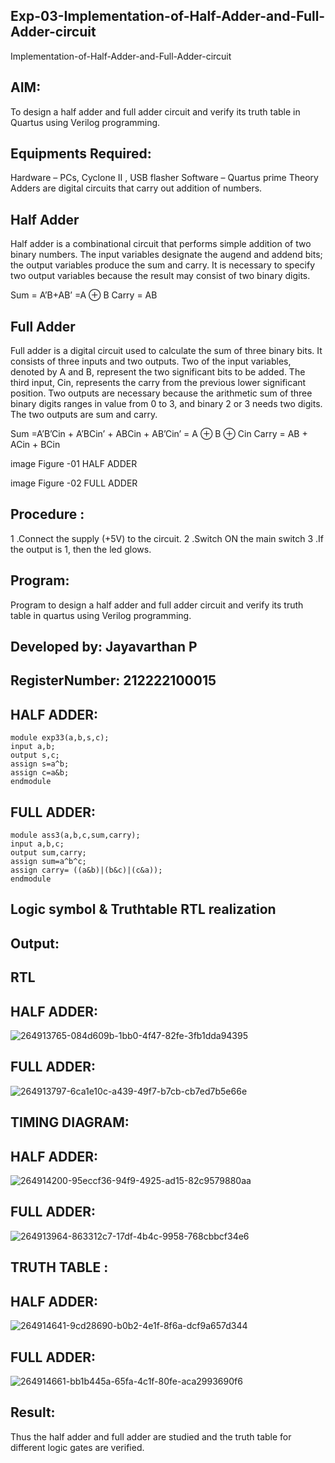 ## Exp-03-Implementation-of-Half-Adder-and-Full-Adder-circuit
Implementation-of-Half-Adder-and-Full-Adder-circuit
## AIM:

To design a half adder and full adder circuit and verify its truth table in Quartus using Verilog programming.
## Equipments Required:

Hardware – PCs, Cyclone II , USB flasher Software – Quartus prime Theory Adders are digital circuits that carry out addition of numbers.
## Half Adder

Half adder is a combinational circuit that performs simple addition of two binary numbers. The input variables designate the augend and addend bits; the output variables produce the sum and carry. It is necessary to specify two output variables because the result may consist of two binary digits.

Sum = A’B+AB’ =A ⊕ B Carry = AB
## Full Adder

Full adder is a digital circuit used to calculate the sum of three binary bits. It consists of three inputs and two outputs. Two of the input variables, denoted by A and B, represent the two significant bits to be added. The third input, Cin, represents the carry from the previous lower significant position. Two outputs are necessary because the arithmetic sum of three binary digits ranges in value from 0 to 3, and binary 2 or 3 needs two digits. The two outputs are sum and carry.

Sum =A’B’Cin + A’BCin’ + ABCin + AB’Cin’ = A ⊕ B ⊕ Cin Carry = AB + ACin + BCin

image
Figure -01 HALF ADDER

image
Figure -02 FULL ADDER
## Procedure :

1 .Connect the supply (+5V) to the circuit. 2 .Switch ON the main switch 3 .If the output is 1, then the led glows.

## Program: 

Program to design a half adder and full adder circuit and verify its truth table in quartus using Verilog programming.
## Developed by: Jayavarthan P
## RegisterNumber:  212222100015


## HALF ADDER:
```
module exp33(a,b,s,c);
input a,b;
output s,c;
assign s=a^b;
assign c=a&b;
endmodule
```

## FULL ADDER:
```
module ass3(a,b,c,sum,carry);
input a,b,c;
output sum,carry;
assign sum=a^b^c;
assign carry= ((a&b)|(b&c)|(c&a));
endmodule
```

## Logic symbol & Truthtable RTL realization
## Output:
## RTL
## HALF ADDER:
![264913765-084d609b-1bb0-4f47-82fe-3fb1dda94395](https://github.com/JAYAVARTHAN-P/Exp-02-Implementation-of-Half-Adder-and-Full-Adder-circuit/assets/121369281/e53f620f-d232-4eb2-b052-3abe24bc9eff)


## FULL ADDER:

![264913797-6ca1e10c-a439-49f7-b7cb-cb7ed7b5e66e](https://github.com/JAYAVARTHAN-P/Exp-02-Implementation-of-Half-Adder-and-Full-Adder-circuit/assets/121369281/ce17df75-ed7e-441e-845d-7eb8f779b1ad)

## TIMING DIAGRAM:
## HALF ADDER:
![264914200-95eccf36-94f9-4925-ad15-82c9579880aa](https://github.com/JAYAVARTHAN-P/Exp-02-Implementation-of-Half-Adder-and-Full-Adder-circuit/assets/121369281/d2c3d18b-71ac-43b5-8e08-51630085c329)


## FULL ADDER:
![264913964-863312c7-17df-4b4c-9958-768cbbcf34e6](https://github.com/JAYAVARTHAN-P/Exp-02-Implementation-of-Half-Adder-and-Full-Adder-circuit/assets/121369281/8371489e-234c-4583-968c-0f4dd6a786ba)


## TRUTH TABLE :
## HALF ADDER:
![264914641-9cd28690-b0b2-4e1f-8f6a-dcf9a657d344](https://github.com/JAYAVARTHAN-P/Exp-02-Implementation-of-Half-Adder-and-Full-Adder-circuit/assets/121369281/59d964ae-9352-4f28-b466-c0e36a396ccc)



## FULL ADDER:
![264914661-bb1b445a-65fa-4c1f-80fe-aca2993690f6](https://github.com/JAYAVARTHAN-P/Exp-02-Implementation-of-Half-Adder-and-Full-Adder-circuit/assets/121369281/9fd101ba-7b30-421a-9f56-4dcfe58f8b5c)

## Result:

Thus the half adder and full adder are studied and the truth table for different logic gates are verified.
